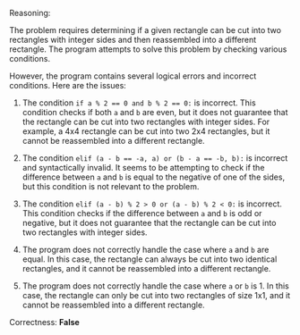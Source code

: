 Reasoning:

The problem requires determining if a given rectangle can be cut into two rectangles with integer sides and then reassembled into a different rectangle. The program attempts to solve this problem by checking various conditions.

However, the program contains several logical errors and incorrect conditions. Here are the issues:

1. The condition `if a % 2 == 0 and b % 2 == 0:` is incorrect. This condition checks if both `a` and `b` are even, but it does not guarantee that the rectangle can be cut into two rectangles with integer sides. For example, a 4x4 rectangle can be cut into two 2x4 rectangles, but it cannot be reassembled into a different rectangle.

2. The condition `elif (a - b == -a, a) or (b - a == -b, b):` is incorrect and syntactically invalid. It seems to be attempting to check if the difference between `a` and `b` is equal to the negative of one of the sides, but this condition is not relevant to the problem.

3. The condition `elif (a - b) % 2 > 0 or (a - b) % 2 < 0:` is incorrect. This condition checks if the difference between `a` and `b` is odd or negative, but it does not guarantee that the rectangle can be cut into two rectangles with integer sides.

4. The program does not correctly handle the case where `a` and `b` are equal. In this case, the rectangle can always be cut into two identical rectangles, and it cannot be reassembled into a different rectangle.

5. The program does not correctly handle the case where `a` or `b` is 1. In this case, the rectangle can only be cut into two rectangles of size 1x1, and it cannot be reassembled into a different rectangle.

Correctness: **False**